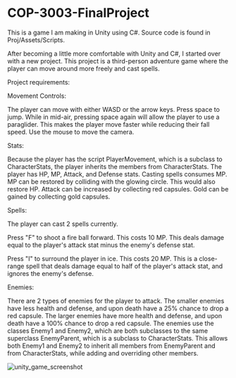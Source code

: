 # COP-3003-FinalProject
This is a game I am making in Unity using C#. Source code is found in Proj/Assets/Scripts.

After becoming a little more comfortable with Unity and C#, I started over with a new project.
This project is a third-person adventure game where the player can move around more freely and cast spells.

Project requirements:

Movement Controls:

The player can move with either WASD or the arrow keys. Press space to jump. While in mid-air, pressing space again will allow the player to use a paraglider. This makes the player move faster while reducing their fall speed. Use the mouse to move the camera.

Stats:

Because the player has the script PlayerMovement, which is a subclass to CharacterStats, the player inherits the members from CharacterStats.
The player has HP, MP, Attack, and Defense stats.
Casting spells consumes MP. MP can be restored by colliding with the glowing circle. This would also restore HP.
Attack can be increased by collecting red capsules.
Gold can be gained by collecting gold capsules.

Spells:

The player can cast 2 spells currently.

Press "F" to shoot a fire ball forward. This costs 10 MP. This deals damage equal to the player's attack stat minus the enemy's defense stat.

Press "I" to surround the player in ice. This costs 20 MP. This is a close-range spell that deals damage equal to half of the player's attack stat, and ignores the enemy's defense.

Enemies:

There are 2 types of enemies for the player to attack.
The smaller enemies have less health and defense, and upon death have a 25% chance to drop a red capsule.
The larger enemies have more health and defense, and upon death have a 100% chance to drop a red capsule.
The enemies use the classes Enemy1 and Enemy2, which are both subclasses to the same superclass EnemyParent, which is a subclass to CharacterStats.
This allows both Enemy1 and Enemy2 to inherit all members from EnemyParent and from CharacterStats, while adding and overriding other members.

![unity_game_screenshot](https://user-images.githubusercontent.com/42978071/143307384-f6c11d69-c05b-48ad-bc3e-a70a9ab56fa1.PNG)

